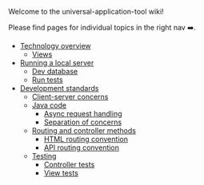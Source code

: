 Welcome to the universal-application-tool wiki!

Please find pages for individual topics in the right nav ➡️.

* [Technology overview](https://github.com/seattle-uat/universal-application-tool/wiki/Dev-guide-&-standards#technology-overview)
  * [Views](https://github.com/seattle-uat/universal-application-tool/wiki/Dev-guide-&-standards#views)
* [Running a local server](https://github.com/seattle-uat/universal-application-tool/wiki/Dev-guide-&-standards#running-a-local-server)
  * [Dev database](https://github.com/seattle-uat/universal-application-tool/wiki/Dev-guide-&-standards#dev-database)
  * [Run tests](https://github.com/seattle-uat/universal-application-tool/wiki/Dev-guide-&-standards#run-tests)
* [Development standards](https://github.com/seattle-uat/universal-application-tool/wiki/Dev-guide-&-standards#development-standards)
  * [Client-server concerns](https://github.com/seattle-uat/universal-application-tool/wiki/Dev-guide-&-standards#client-server-concerns)
  * [Java code](https://github.com/seattle-uat/universal-application-tool/wiki/Dev-guide-&-standards#java-code)
    * [Async request handling](https://github.com/seattle-uat/universal-application-tool/wiki/Dev-guide-&-standards#async-request-handling)
    * [Separation of concerns](https://github.com/seattle-uat/universal-application-tool/wiki/Dev-guide-&-standards#separation-of-concerns)
  * [Routing and controller methods](https://github.com/seattle-uat/universal-application-tool/wiki/Dev-guide-&-standards#routing-and-controller-methods)
    * [HTML routing convention](https://github.com/seattle-uat/universal-application-tool/wiki/Dev-guide-&-standards#html-routing-convention)
    * [API routing convention](https://github.com/seattle-uat/universal-application-tool/wiki/Dev-guide-&-standards#api-routing-convention)
  * [Testing](https://github.com/seattle-uat/universal-application-tool/wiki/Dev-guide-&-standards#testing)
    * [Controller tests](https://github.com/seattle-uat/universal-application-tool/wiki/Dev-guide-&-standards#controller-tests)
    * [View tests](https://github.com/seattle-uat/universal-application-tool/wiki/Dev-guide-&-standards#view-tests)

